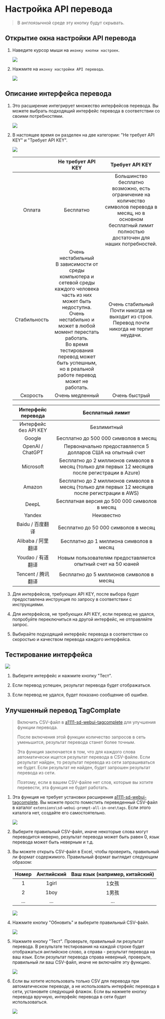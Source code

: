 # Настройка API перевода

> В англоязычной среде эту кнопку будут скрывать.

## Открытие окна настройки API перевода

1. Наведите курсор мыши на `иконку кнопки настроек`.

    ![](../assets/images/TranslationApiConfiguration/api_btn.png)

2. Нажмите на `иконку настройки API перевода`.

    ![](../assets/images/TranslationApiConfiguration/api.png)

## Описание интерфейса перевода

1. Это расширение интегрирует множество интерфейсов перевода. Вы можете выбрать подходящий интерфейс перевода в соответствии со своими потребностями.

    ![](../assets/images/demo.translate_setting.gif)

2. В настоящее время он разделен на две категории: "Не требует API KEY" и "Требует API KEY".

    ![](../assets/images/TranslationApiConfiguration/api_list.png)

    |  | Не требует API KEY | Требует API KEY |
    | :---: | :---: | :---: |
    | Оплата | Бесплатно | Большинство бесплатно<br/>возможно, есть ограничение на количество символов перевода в месяц, но в основном бесплатный лимит полностью достаточен для наших потребностей. |
    | Стабильность | Очень нестабильный<br/>В зависимости от среды компьютера и сетевой среды каждого человека часть из них может быть недоступна.<br/>Очень нестабильно и может в любой момент перестать работать.<br/>Во время тестирования перевод может быть успешным, но в реальной работе перевод может не работать. | Очень стабильный<br/>Почти никогда не выходит из строя.<br/>Перевод почти никогда не терпит неудачи. |
    | Скорость | Очень медленный | Очень быстрый |

    | Интерфейс перевода | Бесплатный лимит |
    | :---: | :---: |
    | Интерфейс без API KEY | Безлимитный |
    | Google | Бесплатно до 500 000 символов в месяц |
    | OpenAI / ChatGPT | Первоначально предоставляется 5 долларов США на опытный счет |
    | Microsoft | Бесплатно до 2 миллионов символов в месяц (только для первых 12 месяцев после регистрации в Azure) |
    | Amazon | Бесплатно до 2 миллионов символов в месяц (только для первых 12 месяцев после регистрации в AWS) |
    | DeepL | Бесплатная версия до 500 000 символов в месяц |
    | Yandex | Неизвестно |
    | Baidu / 百度翻译 | Бесплатно до 50 000 символов в месяц |
    | Alibaba / 阿里翻译 | Бесплатно до 1 миллиона символов в месяц |
    | Youdao / 有道翻译 | Новым пользователям предоставляется опытный счет на 50 юаней |
    | Tencent / 腾讯翻译 | Бесплатно до 5 миллионов символов в месяц |

3. Для интерфейсов, требующих API KEY, после выбора будет предоставлена инструкция по запросу в соответствии с инструкциями. 

4. Для интерфейсов, не требующих API KEY, если перевод не удался, попробуйте переключиться на другой интерфейс, не отправляйте запрос.

5. Выбирайте подходящий интерфейс перевода в соответствии со скоростью и качеством перевода каждого интерфейса.

## Тестирование интерфейса

![](../assets/images/TranslationApiConfiguration/test.png)

1. Выберите интерфейс и нажмите кнопку "Тест".

2. Если перевод успешен, результат перевода будет отображаться.

3. Если перевод не удался, будет показано сообщение об ошибке.

## Улучшенный перевод TagComplate

> Включить CSV-файл в [a1111-sd-webui-tagcomplete](https://github.com/DominikDoom/a1111-sd-webui-tagcomplete) для улучшения функции перевода.
>
> После включения этой функции количество запросов в сеть уменьшится, результат перевода станет более точным.
>
> Эта функция заключается в том, что для каждого слова автоматически ищется результат перевода в CSV-файле. Если результат найден, то результат перевода из сети запрашиваться не будет. Если результат не найден, будет запрошен результат перевода из сети.
>
> Поэтому, если в вашем CSV-файле нет слов, которые вы хотите перевести, эта функция не будет работать.

1. Эта функция не требует установки расширения [a1111-sd-webui-tagcomplete](https://github.com/DominikDoom/a1111-sd-webui-tagcomplete). Вы можете просто поместить переведенный CSV-файл в каталог `extensions\sd-webui-prompt-all-in-one\tags`. Если этого каталога нет, создайте его самостоятельно.

    ![](../assets/images/TranslationApiConfiguration/tags_dir.png)

2. Выберите правильный CSV-файл, иначе некоторые слова могут переводится неверно, результат перевода может быть равен 0, язык перевода может быть неверным и т.д.

3. Вы можете открыть CSV-файл в Excel, чтобы проверить, правильный ли формат содержимого. Правильный формат выглядит следующим образом:

    | Номер | Английский | Ваш язык (например, китайский) |
    | :---: | :---: | :---: |
    | 1 | 1girl | 1女孩 |
    | 2 | 1boy | 1男孩 |
    | ... | ... | ... |

    ![](../assets/images/TranslationApiConfiguration/csv.png)

4. Нажмите кнопку "Обновить" и выберите правильный CSV-файл.

    ![](../assets/images/TranslationApiConfiguration/select_csv.png)

5. Нажмите кнопку "Тест". Проверьте, правильный ли результат перевода. В результате тестирования на каждой строке будет отображаться английское слово, а справа - результат перевода на ваш язык. Если результат перевода справа неверный, проверьте, правильный ли ваш CSV-файл, иначе не включайте эту функцию.

    ![](../assets/images/TranslationApiConfiguration/csv_test.png)

6. Если вы хотите использовать только CSV для перевода при автоматическом переводе, а не использовать интерфейс перевода в сети, установите следующий флажок. Если вы нажмете кнопку перевода вручную, интерфейс перевода в сети будет использоваться.

    ![](../assets/images/TranslationApiConfiguration/csv_only.png)
